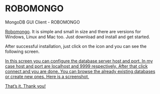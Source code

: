 # ROBOMONGO
MongoDB GUI Client - ROBOMONGO

<p><a href="http://robomongo.org/" target="_blank">Robomongo</a>. It is simple and small in size and there are versions for Windows, Linux and Mac too. Just download and install and get started.</p>

<p>After successful installation, just click on the icon and you can see the following screen.</p>
<a href="https://github.com/ShahbazHaroon/ROBOMONGO/blob/master/img/1.png">

<p>In this screen you can configure the database server host and port. In my case host and port are localhost and 9999 respectively. After that click connect and you are done. You can browse the already existing databases or create new ones. Here is a screenshot,</p>
<a href="https://github.com/ShahbazHaroon/ROBOMONGO/blob/master/img/2.png">

<p>That&#8217;s it. Thank you!</p>
